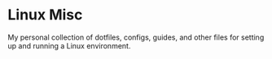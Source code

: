 # Linux Misc
My personal collection of dotfiles, configs, guides, and other files for setting up and running a Linux environment.
